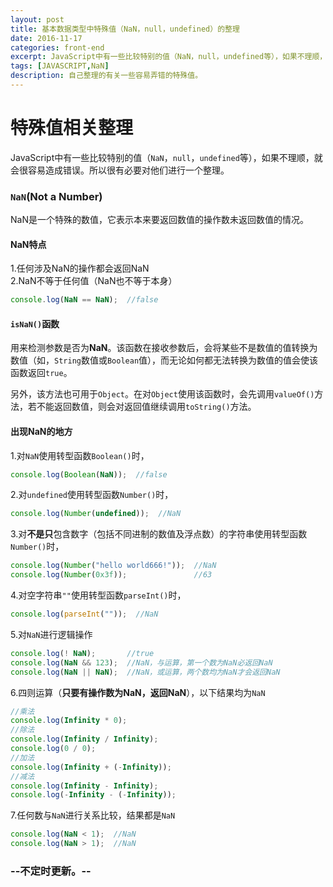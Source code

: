 ```yaml
---
layout: post
title: 基本数据类型中特殊值（NaN，null，undefined）的整理
date: 2016-11-17
categories: front-end
excerpt: JavaScript中有一些比较特别的值（NaN，null，undefined等），如果不理顺，就会很容易造成错误。所以很有必要对他们进行一个整理。
tags: [JAVASCRIPT,NaN]
description: 自己整理的有关一些容易弄错的特殊值。
---
```

# 特殊值相关整理
JavaScript中有一些比较特别的值（`NaN`，`null`，`undefined`等），如果不理顺，就会很容易造成错误。所以很有必要对他们进行一个整理。
### `NaN`(Not a Number)
NaN是一个特殊的数值，它表示本来要返回数值的操作数未返回数值的情况。
#### NaN特点
1.任何涉及NaN的操作都会返回NaN<br>
2.NaN不等于任何值（NaN也不等于本身）
```javascript
console.log(NaN == NaN);  //false
```
#### `isNaN()`函数
用来检测参数是否为**NaN**。该函数在接收参数后，会将某些不是数值的值转换为数值（如，`String`数值或`Boolean`值），而无论如何都无法转换为数值的值会使该函数返回`true`。

另外，该方法也可用于`Object`。在对`Object`使用该函数时，会先调用`valueOf()`方法，若不能返回数值，则会对返回值继续调用`toString()`方法。
#### 出现NaN的地方
1.对`NaN`使用转型函数`Boolean()`时，
```javascript
console.log(Boolean(NaN));  //false
```
2.对`undefined`使用转型函数`Number()`时，
```javascript
console.log(Number(undefined));  //NaN
 ```
3.对**不是只**包含数字（包括不同进制的数值及浮点数）的字符串使用转型函数`Number()`时，
```javascript
console.log(Number("hello world666!"));  //NaN
console.log(Number(0x3f));               //63
```
4.对空字符串`""`使用转型函数`parseInt()`时，
```javascript
console.log(parseInt(""));  //NaN
```
5.对`NaN`进行逻辑操作
```javascript
console.log(! NaN);       //true
console.log(NaN && 123);  //NaN，与运算，第一个数为NaN必返回NaN
console.log(NaN || NaN);  //NaN，或运算，两个数均为NaN才会返回NaN
```
6.四则运算（**只要有操作数为NaN，返回NaN**），以下结果均为`NaN`
```javascript
//乘法
console.log(Infinity * 0);         
//除法   
console.log(Infinity / Infinity);     
console.log(0 / 0);          
//加法         
console.log(Infinity + (-Infinity));  
//减法
console.log(Infinity - Infinity);     
console.log(-Infinity - (-Infinity));  
```
7.任何数与`NaN`进行关系比较，结果都是`NaN`
```javascript
console.log(NaN < 1);  //NaN
console.log(NaN > 1);  //NaN
```

### --不定时更新。--
